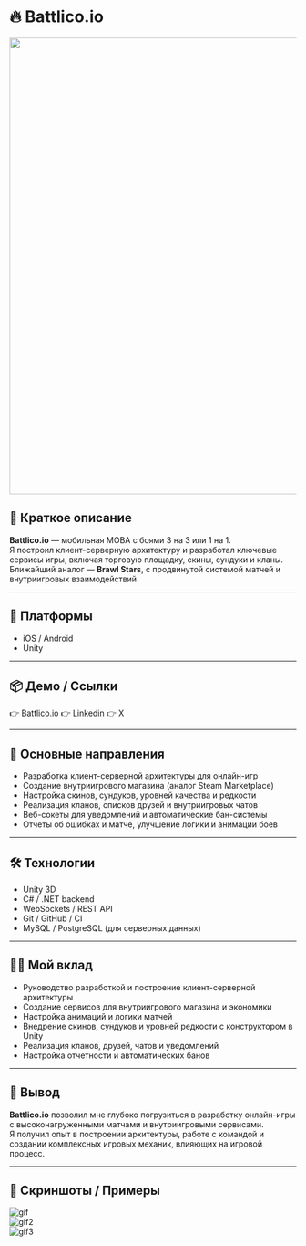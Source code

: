 
# 🔥 Battlico.io

<div align="center">
  <img src="data/brawl_bunch_main_image.png" width="800" />
</div>

## 📌 Краткое описание
**Battlico.io** — мобильная MOBA с боями 3 на 3 или 1 на 1.  
Я построил клиент-серверную архитектуру и разработал ключевые сервисы игры, включая торговую площадку, скины, сундуки и кланы.  
Ближайший аналог — **Brawl Stars**, с продвинутой системой матчей и внутриигровых взаимодействий.  

---

## 🚀 Платформы
- iOS / Android  
- Unity  

---

## 📦 Демо / Ссылки
👉 [Battlico.io](https://www.f6s.com/company/battlico#about)
👉 [Linkedin](https://www.linkedin.com/company/battlico/)
👉 [X](https://x.com/battlico?lang=ru)

---

## 🧠 Основные направления
- Разработка клиент-серверной архитектуры для онлайн-игр  
- Создание внутриигрового магазина (аналог Steam Marketplace)  
- Настройка скинов, сундуков, уровней качества и редкости  
- Реализация кланов, списков друзей и внутриигровых чатов  
- Веб-сокеты для уведомлений и автоматические бан-системы  
- Отчеты об ошибках и матче, улучшение логики и анимации боев  

---

## 🛠 Технологии
- Unity 3D  
- C# / .NET backend  
- WebSockets / REST API  
- Git / GitHub / CI  
- MySQL / PostgreSQL (для серверных данных)  

---

## 👩‍💻 Мой вклад
- Руководство разработкой и построение клиент-серверной архитектуры  
- Создание сервисов для внутриигрового магазина и экономики  
- Настройка анимаций и логики матчей  
- Внедрение скинов, сундуков и уровней редкости с конструктором в Unity  
- Реализация кланов, друзей, чатов и уведомлений  
- Настройка отчетности и автоматических банов  

---

## 🏁 Вывод
**Battlico.io** позволил мне глубоко погрузиться в разработку онлайн-игры с высоконагруженными матчами и внутриигровыми сервисами.  
Я получил опыт в построении архитектуры, работе с командой и создании комплексных игровых механик, влияющих на игровой процесс.  

---

## 📸 Скриншоты / Примеры
![gif](data/match_screenshot1.gif)  
![gif2](data/match_screenshot2.gif)  
![gif3](data/match_screenshot3.gif)  

